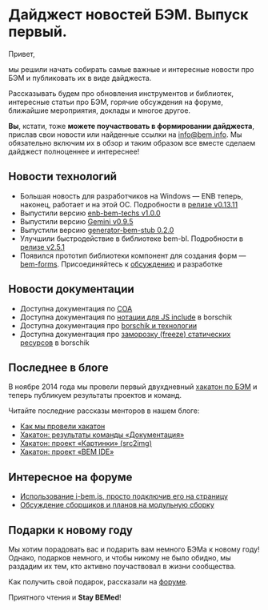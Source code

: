 # Дайджест новостей БЭМ. Выпуск первый.

Привет,

мы решили начать собирать самые важные и интересные новости про БЭМ и публиковать их в виде дайджеста.

Рассказывать будем про обновления инструментов и библиотек, интересные статьи про БЭМ, горячие обсуждения на форуме, ближайшие мероприятия, доклады и многое другое.

**Вы**, кстати, тоже **можете поучаствовать в формировании дайджеста**, прислав свои новости или найденные ссылки на [info@bem.info](mailto:info@bem.info). Мы обязательно включим их в обзор и таким образом все вместе сделаем дайджест полноценнее и интереснее!

## Новости технологий

  * Большая новость для разработчиков на Windows — ENB теперь, наконец, работает и на этой ОС. Подробности в [релизе v0.13.11](https://github.com/enb-make/enb/releases/tag/v0.13.11)
  * Выпустили версию [enb-bem-techs v1.0.0](https://github.com/enb-bem/enb-bem-techs/releases/tag/v1.0.0)
  * Выпустили версию [Gemini v0.9.5](https://github.com/bem/gemini/releases/tag/v0.9.5)
  * Выпустили версию [generator-bem-stub 0.2.0](https://github.com/bem/generator-bem-stub/blob/master/CHANGELOG.ru.md)
  * Улучшили быстродействие в библиотеке bem-bl. Подробности в [релизе v2.5.1](https://github.com/bem/bem-bl/releases/tag/v2.5.1)
  * Появился прототип библиотеки компонент для создания форм — [bem-forms](https://github.com/bem/bem-forms). Присоединяйтесь к [обсуждению](https://github.com/bem/bem-forms/issues) и разработке

## Новости документации

  * Доступна документация по [COA](https://ru.bem.info/tools/bem/coa/)
  * Доступна документация по [нотации для JS include](https://ru.bem.info/tools/optimizers/borschik/js-include/) в borschik
  * Доступна документация про [borschik и технологии](https://ru.bem.info/tools/optimizers/borschik/where-is-my-tech/)
  * Доступна документация про [заморозку (freeze) статических ресурсов](https://ru.bem.info/tools/optimizers/borschik/freeze/) в borschik

## Последнее в блоге

В ноябре 2014 года мы провели первый двухдневный [хакатон по БЭМ](http://ru.bem.info/blog/first-bem-hack/) и теперь публикуем результаты проектов и команд.

Читайте последние рассказы менторов в нашем блоге:
  * [Как мы провели хакатон](http://ru.bem.info/blog/first-bem-hack/)
  * [Хакатон: результаты команды «Документация»](http://ru.bem.info/blog/first-bem-doc/)
  * [Хакатон: проект «Картинки» (src2img)](http://ru.bem.info/blog/first-bem-img/)
  * [Хакатон: проект «BEM IDE»](http://ru.bem.info/blog/first-bem-ide/)

## Интересное на форуме

  * [Использование i-bem.js, просто подключив его на страницу](https://ru.bem.info/forum/issues/139/)
  * [Обсуждение сборщиков и планов на модульную сборку](https://ru.bem.info/forum/issues/131/)

## Подарки к новому году

Мы хотим порадовать вас и подарить вам немного БЭМа к новому году! Однако, подарков немного, и чтобы никому не было обидно, мы раздадим их тем, кто активно поучаствовал в жизни сообщества.

Как получить свой подарок, рассказали на [форуме](https://ru.bem.info/forum/issues/144/).

Приятного чтения и **Stay BEMed**!
